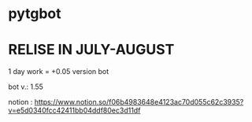 # pytgbot
# RELISE IN JULY-AUGUST

1 day work = +0.05 version bot

bot v.: 1.55

notion : https://www.notion.so/f06b4983648e4123ac70d055c62c3935?v=e5d0340fcc42411bb04ddf80ec3d11df